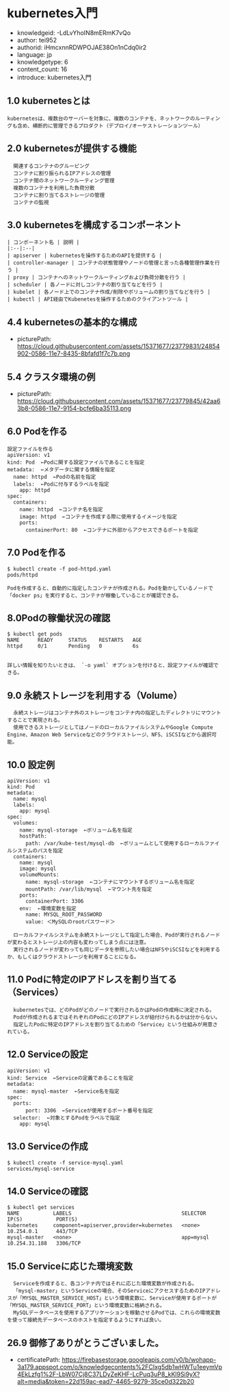 kubernetes入門
===
* knowledgeid: -LdLvYhoIN8mERmK7vQo
* author: tei952
* authorid: iHmcxnnRDWPOJAE38On1nCdq0ir2
* language: jp
* knowledgetype: 6
* content_count: 16
* introduce: kubernetes入門

## 1.0 kubernetesとは
```
kubernetesは、複数台のサーバーを対象に、複数のコンテナを、ネットワークのルーティングも含め、横断的に管理できるプロダクト（デプロイ/オーケストレーションツール）
```
## 2.0 kubernetesが提供する機能
```
  関連するコンテナのグルーピング
  コンテナに割り振られるIPアドレスの管理
  コンテナ間のネットワークルーティング管理
  複数のコンテナを利用した負荷分散
  コンテナに割り当てるストレージの管理
  コンテナの監視
```
## 3.0 kubernetesを構成するコンポーネント
```
| コンポーネント名 | 説明 |
|:--|:--|
| apiserver | kubernetesを操作するためのAPIを提供する |
| controller-manager | コンテナの状態管理やノードの管理と言った各種管理作業を行う |
| proxy | コンテナへのネットワークルーティングおよび負荷分散を行う |
| scheduler | 各ノードに対しコンテナの割り当てなどを行う |
| kubelet | 各ノード上でのコンテナ作成/削除やボリュームの割り当てなどを行う |
| kubectl | API経由でKubenetesを操作するためのクライアントツール |
```
## 4.4 kubernetesの基本的な構成
* picturePath: https://cloud.githubusercontent.com/assets/15371677/23779831/24854902-0586-11e7-8435-8bfafd1f7c7b.png

## 5.4 クラスタ環境の例
* picturePath: https://cloud.githubusercontent.com/assets/15371677/23779845/42aa63b8-0586-11e7-9154-bcfe6ba35113.png

## 6.0 Podを作る
```
設定ファイルを作る
apiVersion: v1
kind: Pod  ←Podに関する設定ファイルであることを指定
metadata:  ←メタデータに関する情報を指定
  name: httpd  ←Podの名前を指定
  labels:  ←Podに付与するラベルを指定
    app: httpd
spec:
  containers:
    name: httpd  ←コンテナ名を指定
    image: httpd  ←コンテナを作成する際に使用するイメージを指定
    ports:
      containerPort: 80  ←コンテナに外部からアクセスできるポートを指定
```

## 7.0 Podを作る
```
$ kubectl create -f pod-httpd.yaml
pods/httpd

Podを作成すると、自動的に指定したコンテナが作成される。Podを動かしているノードで「docker ps」を実行すると、コンテナが稼働していることが確認できる。
```
## 8.0Podの稼働状況の確認
```
$ kubectl get pods
NAME      READY     STATUS    RESTARTS   AGE
httpd     0/1       Pending   0          6s


詳しい情報を知りたいときは、 `-o yaml` オプションを付けると、設定ファイルが確認できる。
```
## 9.0 永続ストレージを利用する（Volume）
```
  永続ストレージはコンテナ外のストレージをコンテナ内の指定したディレクトリにマウントすることで実現される。
  使用できるストレージとしてはノードのローカルファイルシステムやGoogle Compute Engine、Amazon Web Serviceなどのクラウドストレージ、NFS、iSCSIなどから選択可能。
```
## 10.0 設定例
```
apiVersion: v1
kind: Pod
metadata:
  name: mysql
  labels:
    app: mysql
spec:
  volumes:
    name: mysql-storage  ←ボリューム名を指定
    hostPath:
      path: /var/kube-test/mysql-db  ←ボリュームとして使用するローカルファイルシステムのパスを指定
  containers:
    name: mysql
    image: mysql
    volumeMounts:
      name: mysql-storage  ←コンテナにマウントするボリューム名を指定
      mountPath: /var/lib/mysql  ←マウント先を指定
    ports:
      containerPort: 3306
    env:  ←環境変数を指定
      name: MYSQL_ROOT_PASSWORD
      value: ＜MySQLのrootパスワード＞

  ローカルファイルシステムを永続ストレージとして指定した場合、Podが実行されるノードが変わるとストレージ上の内容も変わってしまう点には注意。
  実行されるノードが変わっても同じデータを参照したい場合はNFSやiSCSIなどを利用するか、もしくはクラウドストレージを利用することになる。
```
## 11.0 Podに特定のIPアドレスを割り当てる（Services）
```
  kubernetesでは、どのPodがどのノードで実行されるかはPodの作成時に決定される。
  Podが作成されるまではそれぞれのPodにどのIPアドレスが紐付けられるかは分からない。
  指定したPodに特定のIPアドレスを割り当てるための「Service」という仕組みが用意されている。
```
## 12.0 Serviceの設定
```
apiVersion: v1
kind: Service  ←Serviceの定義であることを指定
metadata:
  name: mysql-master  ←Service名を指定
spec:
  ports:
      port: 3306  ←Serviceが使用するポート番号を指定
  selector:  ←対象とするPodをラベルで指定
    app: mysql
```

## 13.0 Serviceの作成
```
$ kubectl create -f service-mysql.yaml
services/mysql-service
```

## 14.0 Serviceの確認
```
$ kubectl get services
NAME           LABELS                                    SELECTOR    IP(S)           PORT(S)
kubernetes     component=apiserver,provider=kubernetes   <none>      10.254.0.1      443/TCP
mysql-master   <none>                                    app=mysql   10.254.31.188   3306/TCP
```

## 15.0 Serviceに応じた環境変数
```
  Serviceを作成すると、各コンテナ内ではそれに応じた環境変数が作成される。
  「mysql-master」というServiceの場合、そのServiceにアクセスするためのIPアドレスが「MYSQL_MASTER_SERVICE_HOST」という環境変数に、Serviceが使用するポートが「MYSQL_MASTER_SERVICE_PORT」という環境変数に格納される。
  MySQLデータベースを使用するアプリケーションを稼動させるPodでは、これらの環境変数を使って接続先データベースのホストを指定するようにすれば良い。
```
## 26.9 御修了ありがとうございました。
* certificatePath: https://firebasestorage.googleapis.com/v0/b/wohapp-3a179.appspot.com/o/knowledgecontents%2FCIxg5db1wHWTu1eeymVp4EkLzfg1%2F-LbW07Cj8C37LDyZeKHF-LcPuq3uP8_kKl9Si9yX?alt=media&token=22d159ac-ead7-4465-9279-35ce0d322b20
